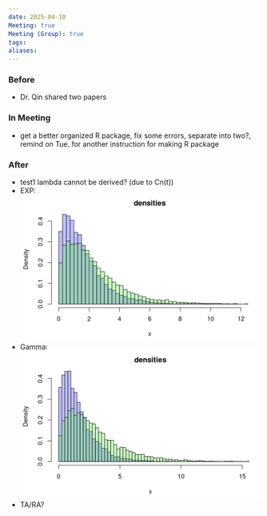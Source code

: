 ```yaml
---
date: 2025-04-10
Meeting: true
Meeting (Group): true
tags: 
aliases:
---
```


### Before
- Dr. Qin shared two papers

### In Meeting
- get a better organized R package, fix some errors, separate into two?, remind on Tue. for another instruction for making R package

### After
- test1 lambda cannot be derived? (due to Cn(t))
- EXP: ![](Pasted%20image%2020250410162513.png)
- Gamma: ![](Pasted%20image%2020250411110641.png)
- TA/RA?
